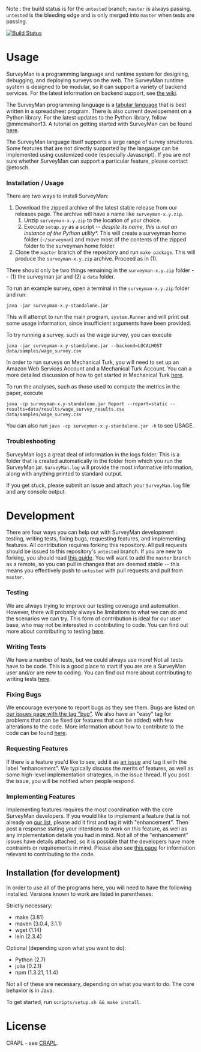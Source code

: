 Note : the build status is for the `untested` branch; `master` is always passing. `untested` is the bleeding edge and is only merged into `master` when tests are passing.

[![Build Status](https://travis-ci.org/etosch/SurveyMan.png?branch=untested)](https://travis-ci.org/etosch/SurveyMan)
# Usage

SurveyMan is a programming language and runtime system for designing, debugging, and deploying surveys on the web. The SurveyMan runtime system is designed to be modular, so it can support a variety of backend services. For the latest information on backend support, see [the wiki](https://github.com/etosch/SurveyMan/wiki/Deploy). 

The SurveyMan programming language is a [tabular language](https://github.com/etosch/SurveyMan/wiki/Csv-Spec) that is best written in a spreadsheet program. There is also current developement on a Python library. For the latest updates to the Python library, follow @mmcmahon13. A tutorial on getting started with SurveyMan can be found [here](https://github.com/etosch/SurveyMan/wiki/Tutorial).

The SurveyMan language itself supports a large range of survey structures. Some features that are not directly supported by the langauge can be implemented using customized code (especially Javascript). If you are not sure whether SurveyMan can support a particular feature, please contact @etosch.

### Installation / Usage

There are two ways to install SurveyMan:

1. Download the zipped archive of the latest stable release from our releases page. The archive will have a name like `surveyman-x.y.zip`. 
    1. Unzip `surveyman-x.y.zip` to the location of your choice.
    2. Execute `setup.py` as a script -- *despite its name, this is not an instance of the Python utility**. This will create a surveyman home folder (`~/surveyman`) and move most of the contents of the zipped folder to the surveyman home folder.
2. Clone the `master` branch of the repository and run `make package`. This will produce the `surveyman-x.y.zip` archive. Proceed as in (1).

There should only be two things remaining in the `surveyman-x.y.zip` folder -- (1) the surveyman jar and (2) a `data` folder. 

To run an example survey, open a terminal in the `surveyman-x.y.zip` folder and run:

`java -jar surveyman-x.y-standalone.jar`

This will attempt to run the main program, `system.Runner` and will print out some usage information, since insufficient arguments have been provided.

To try running a survey, such as the wage survey, you can execute 

`java -jar surveyman-x.y-standalone.jar --backend=LOCALHOST data/samples/wage_survey.csv`

In order to run surveys on Mechanical Turk, you will need to set up an Amazon Web Services Account and a Mechanical Turk Account. You can a more detailed discussion of how to get started in Mechanical Turk [here](https://github.com/etosch/SurveyMan/wiki/Getting-started-on-Mechanical-Turk).

To run the analyses, such as those used to compute the metrics in the paper, execute 

`java -cp surveyman-x.y-standalone.jar Report --report=static --results=data/results/wage_survey_results.csv data/samples/wage_survey.csv`

You can also run `java -cp surveyman-x.y-standalone.jar -h` to see USAGE.

### Troubleshooting

SurveyMan logs a great deal of information in the logs folder. This is a folder that is created automatically in the folder from which you run the SurveyMan jar. `SurveyMan.log` will provide the most informative information, along with anything printed to standard output.

If you get stuck, please submit an issue and attach your `SurveyMan.log` file and any console output.


# Development

There are four ways you can help out with SurveyMan development : testing, writing tests, fixing bugs, requesting features, and implementing features. All contribution requires forking this repository. All pull requests should be issued to this repository's `untested` branch. If you are new to forking, you should read [this guide](https://help.github.com/articles/fork-a-repo). You will want to add the `master` branch as a remote, so you can pull in changes that are deemed stable -- this means you effectively push to `untested` with pull requests and pull from `master`. 

### Testing

We are always trying to improve our testing coverage and automation. However, there will probably always be limitations to what we can do and the scenarios we can try. This form of contribution is ideal for our user base, who may not be interested in contributing to code. You can find out more about contributing to testing [here](https://github.com/etosch/SurveyMan/wiki/Contributing-as-a-Tester).

### Writing Tests

We have a number of tests, but we could always use more! Not all tests have to be code. This is a good place to start if you are are a SurveyMan user and/or are new to coding. You can find out more about contributing to writing tests [here](https://github.com/etosch/SurveyMan/wiki/Contributing-by-Writing-Tests).

### Fixing Bugs

We encourage everyone to report bugs as they see them. Bugs are listed on [our issues page with the tag "bug"](https://github.com/etosch/SurveyMan/issues?direction=desc&labels=bug&page=1&sort=created&state=open). We also have an "easy" tag for problems that can be fixed (or features that can be added) with few alterations to the code. More information about how to contribute to the code can be found  [here](https://github.com/etosch/SurveyMan/wiki/Contributing-to-the-Code-Base).

### Requesting Features

If there is a feature you'd like to see, add it as [an issue](https://github.com/etosch/SurveyMan/issues?direction=desc&labels=enhancement&page=1&sort=created&state=open) and tag it with the label "enhancement". We typically discuss the merits of features, as well as some high-level implementation strategies, in the issue thread. If you post the issue, you will be notified when people respond.

### Implementing Features

Implementing features requires the most coordination with the core SurveyMan developers. If you would like to implement a feature that is not already on [our list](https://github.com/etosch/SurveyMan/issues?direction=desc&labels=enhancement&page=1&sort=created&state=open), please add it first and tag it with "enhancement". Then post a response stating your intentions to work on this feature, as well as any implementation details you had in mind. Not all of the "enhancement" issues have details attached, so it is possible that the developers have more contraints or requirements in mind. Please also see [this page](https://github.com/etosch/SurveyMan/wiki/Contributing-to-the-Code-Base) for information relevant to contributing to the code.

## Installation (for development)

In order to use all of the programs here, you will need to have the following installed. Versions known to work are listed in parentheses:

Strictly necessary:
* make (3.81)
* maven (3.0.4, 3.1.1)
* wget (1.14)
* lein (2.3.4)

Optional (depending upon what you want to do):
* Python (2.7)
* julia (0.2.1)
* npm (1.3.21, 1.1.4)

Not all of these are necessary, depending on what you want to do. The core behavior is in Java.

To get started, run `scripts/setup.sh && make install`.  

# License 
CRAPL - see [CRAPL](CRAPL).
